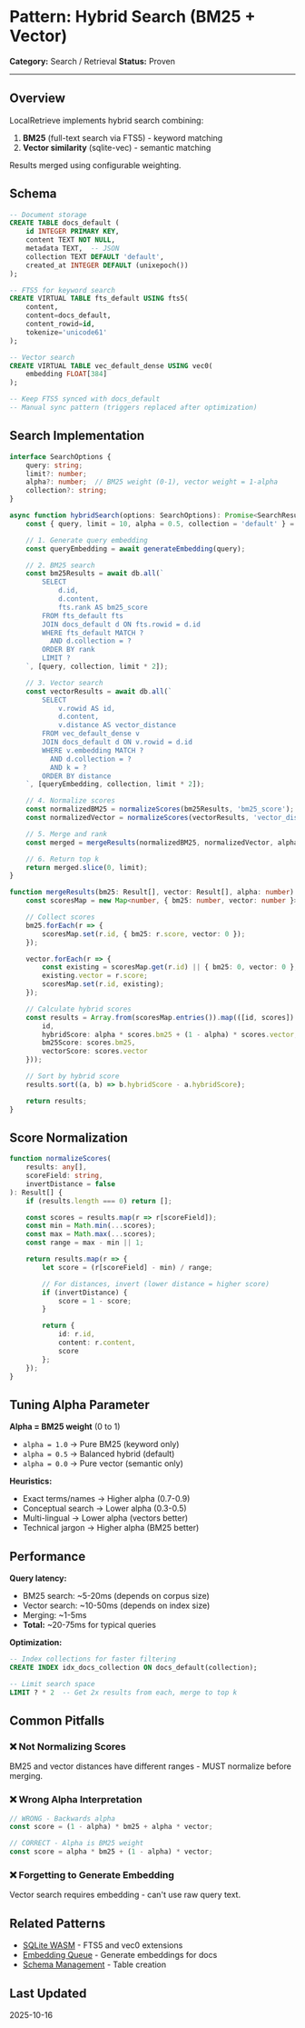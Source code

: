 # Pattern: Hybrid Search (BM25 + Vector)

**Category:** Search / Retrieval
**Status:** Proven

---

## Overview

LocalRetrieve implements hybrid search combining:
1. **BM25** (full-text search via FTS5) - keyword matching
2. **Vector similarity** (sqlite-vec) - semantic matching

Results merged using configurable weighting.

## Schema

```sql
-- Document storage
CREATE TABLE docs_default (
    id INTEGER PRIMARY KEY,
    content TEXT NOT NULL,
    metadata TEXT,  -- JSON
    collection TEXT DEFAULT 'default',
    created_at INTEGER DEFAULT (unixepoch())
);

-- FTS5 for keyword search
CREATE VIRTUAL TABLE fts_default USING fts5(
    content,
    content=docs_default,
    content_rowid=id,
    tokenize='unicode61'
);

-- Vector search
CREATE VIRTUAL TABLE vec_default_dense USING vec0(
    embedding FLOAT[384]
);

-- Keep FTS5 synced with docs_default
-- Manual sync pattern (triggers replaced after optimization)
```

## Search Implementation

```typescript
interface SearchOptions {
    query: string;
    limit?: number;
    alpha?: number;  // BM25 weight (0-1), vector weight = 1-alpha
    collection?: string;
}

async function hybridSearch(options: SearchOptions): Promise<SearchResult[]> {
    const { query, limit = 10, alpha = 0.5, collection = 'default' } = options;

    // 1. Generate query embedding
    const queryEmbedding = await generateEmbedding(query);

    // 2. BM25 search
    const bm25Results = await db.all(`
        SELECT
            d.id,
            d.content,
            fts.rank AS bm25_score
        FROM fts_default fts
        JOIN docs_default d ON fts.rowid = d.id
        WHERE fts_default MATCH ?
          AND d.collection = ?
        ORDER BY rank
        LIMIT ?
    `, [query, collection, limit * 2]);

    // 3. Vector search
    const vectorResults = await db.all(`
        SELECT
            v.rowid AS id,
            d.content,
            v.distance AS vector_distance
        FROM vec_default_dense v
        JOIN docs_default d ON v.rowid = d.id
        WHERE v.embedding MATCH ?
          AND d.collection = ?
          AND k = ?
        ORDER BY distance
    `, [queryEmbedding, collection, limit * 2]);

    // 4. Normalize scores
    const normalizedBM25 = normalizeScores(bm25Results, 'bm25_score');
    const normalizedVector = normalizeScores(vectorResults, 'vector_distance', true); // Invert distance

    // 5. Merge and rank
    const merged = mergeResults(normalizedBM25, normalizedVector, alpha);

    // 6. Return top k
    return merged.slice(0, limit);
}

function mergeResults(bm25: Result[], vector: Result[], alpha: number): SearchResult[] {
    const scoresMap = new Map<number, { bm25: number, vector: number }>();

    // Collect scores
    bm25.forEach(r => {
        scoresMap.set(r.id, { bm25: r.score, vector: 0 });
    });

    vector.forEach(r => {
        const existing = scoresMap.get(r.id) || { bm25: 0, vector: 0 };
        existing.vector = r.score;
        scoresMap.set(r.id, existing);
    });

    // Calculate hybrid scores
    const results = Array.from(scoresMap.entries()).map(([id, scores]) => ({
        id,
        hybridScore: alpha * scores.bm25 + (1 - alpha) * scores.vector,
        bm25Score: scores.bm25,
        vectorScore: scores.vector
    }));

    // Sort by hybrid score
    results.sort((a, b) => b.hybridScore - a.hybridScore);

    return results;
}
```

## Score Normalization

```typescript
function normalizeScores(
    results: any[],
    scoreField: string,
    invertDistance = false
): Result[] {
    if (results.length === 0) return [];

    const scores = results.map(r => r[scoreField]);
    const min = Math.min(...scores);
    const max = Math.max(...scores);
    const range = max - min || 1;

    return results.map(r => {
        let score = (r[scoreField] - min) / range;

        // For distances, invert (lower distance = higher score)
        if (invertDistance) {
            score = 1 - score;
        }

        return {
            id: r.id,
            content: r.content,
            score
        };
    });
}
```

## Tuning Alpha Parameter

**Alpha = BM25 weight** (0 to 1)
- `alpha = 1.0` → Pure BM25 (keyword only)
- `alpha = 0.5` → Balanced hybrid (default)
- `alpha = 0.0` → Pure vector (semantic only)

**Heuristics:**
- Exact terms/names → Higher alpha (0.7-0.9)
- Conceptual search → Lower alpha (0.3-0.5)
- Multi-lingual → Lower alpha (vectors better)
- Technical jargon → Higher alpha (BM25 better)

## Performance

**Query latency:**
- BM25 search: ~5-20ms (depends on corpus size)
- Vector search: ~10-50ms (depends on index size)
- Merging: ~1-5ms
- **Total:** ~20-75ms for typical queries

**Optimization:**
```sql
-- Index collections for faster filtering
CREATE INDEX idx_docs_collection ON docs_default(collection);

-- Limit search space
LIMIT ? * 2  -- Get 2x results from each, merge to top k
```

## Common Pitfalls

### ❌ Not Normalizing Scores
BM25 and vector distances have different ranges - MUST normalize before merging.

### ❌ Wrong Alpha Interpretation
```typescript
// WRONG - Backwards alpha
const score = (1 - alpha) * bm25 + alpha * vector;

// CORRECT - Alpha is BM25 weight
const score = alpha * bm25 + (1 - alpha) * vector;
```

### ❌ Forgetting to Generate Embedding
Vector search requires embedding - can't use raw query text.

## Related Patterns

- [SQLite WASM](sqlite-wasm.md) - FTS5 and vec0 extensions
- [Embedding Queue](embedding-queue.md) - Generate embeddings for docs
- [Schema Management](schema-management.md) - Table creation

## Last Updated

2025-10-16
